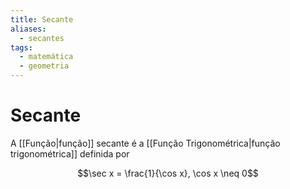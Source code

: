 ```yaml
---
title: Secante
aliases:
  - secantes
tags:
  - matemática
  - geometria
---
```


# Secante

A [[Função|função]] secante é a [[Função Trigonométrica|função trigonométrica]] definida por

$$\sec x = \frac{1}{\cos x}, \cos x \neq 0$$
